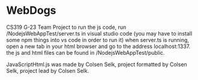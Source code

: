 # WebDogs

CS319 G-23 Team Project
to run the js code, run /NodejsWebAppTest/server.ts in visual studio code (you may have to install some npm things into vs code in order to run it)
when server.ts is running, open a new tab in your html browser and go to the address localhost:1337.
the js and html files can be found in /NodejsWebAppTest/public.

JavaScriptHtml.js was made by Colsen Selk, project formatted by Colsen Selk, project lead by Colsen Selk.
